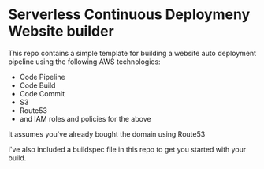 # Serverless Continuous Deploymeny Website builder

This repo contains a simple template for building a website auto deployment pipeline using the following AWS technologies:
* Code Pipeline
* Code Build
* Code Commit
* S3
* Route53
* and IAM roles and policies for the above

It assumes you've already bought the domain using Route53

I've also included a buildspec file in this repo to get you started with your build.